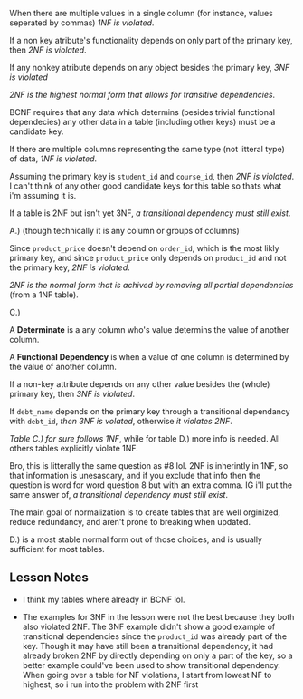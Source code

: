 When there are multiple values in a single column (for instance, values seperated by commas) _1NF is violated_.

If a non key atribute's functionality depends on only part of the primary key, then _2NF is violated_.

If any nonkey atribute depends on any object besides the primary key, _3NF is violated_

_2NF is the highest normal form that allows for transitive dependencies_.

BCNF requires that any data which determins (besides trivial functional dependecies) any other data in a table (including other keys) must be a candidate key.

If there are multiple columns representing the same type (not litteral type) of data, _1NF is violated_.

Assuming the primary key is `student_id` and `course_id`, then _2NF is violated_. I can't think of any other good candidate keys for this table so thats what i'm assuming it is.

If a table is 2NF but isn't yet 3NF, _a transitional dependency must still exist_.

A.) (though technically it is any column or groups of columns)

Since `product_price` doesn't depend on `order_id`, which is the most likly primary key, and since `product_price` only depends on `product_id` and not the primary key, _2NF is violated_.

_2NF is the normal form that is achived by removing all partial dependencies_ (from a 1NF table).

C.)

A **Determinate** is a any column who's value determins the value of another column.

A **Functional Dependency** is when a value of one column is determined by the value of another column.

If a non-key attribute depends on any other value besides the (whole) primary key, then _3NF is violated_.

If `debt_name` depends on the primary key through a transitional dependancy with `debt_id`, _then 3NF is volated_, otherwise _it violates 2NF_. 

_Table C.) for sure follows 1NF_, while for table D.) more info is needed. All others tables explicitly violate 1NF.

Bro, this is litterally the same question as #8 lol. 2NF is inherintly in 1NF, so that information is unesascary, and if you exclude that info then the question is word for word question 8 but with an extra comma. IG i'll put the same answer of,  _a transitional dependency must still exist_.

The main goal of normalization is to create tables that are well orginized, reduce redundancy, and aren't prone to breaking when updated.

D.) is a most stable normal form out of those choices, and is usually sufficient for most tables.


## Lesson Notes

- I think my tables where already in BCNF lol.

- The examples for 3NF in the lesson were not the best because they both also violated 2NF. The 3NF example didn't show a good example of transitional dependencies since the `product_id` was already part of the key. Though it may have still been a transitional dependency, it had already broken 2NF by directly depending on only a part of the key, so a better example could've been used to show transitional dependency. When going over a table for NF violations, I start from lowest NF to highest, so i run into the problem with 2NF first
